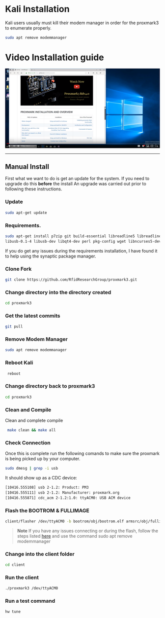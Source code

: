 # Kali Installation
Kali users usually must kill their modem manager in order for the proxmark3 to enumerate properly.
```sh 
sudo apt remove modemmanager
```

# Video Installation guide
[![Kali Installation tutorial](https://github.com/5w0rdfish/Proxmark3-RDV4-ParrotOS/blob/master/screenshot-www.youtube.com-2019.03.17-20-44-33.png)](https://youtu.be/t5eBPS6lV3E "Kali Linux Installation Tutorial")


---
## Manual Install
First what we want to do is get an update for the system. If you need to upgrade do this **before** the install
An upgrade was carried out prior to following these instructions. 

### Update
```sh
sudo apt-get update
``` 
### Requirements.

```sh
sudo apt-get install p7zip git build-essential libreadline5 libreadline-dev \
libusb-0.1-4 libusb-dev libqt4-dev perl pkg-config wget libncurses5-dev gcc-arm-none-eabi
```
If you do get any issues during the requirements installation, I have found it to help using the synaptic package manager. 

### Clone Fork 
```sh
git clone https://github.com/RfidResearchGroup/proxmark3.git
```

### Change directory into the directory created
```sh
cd proxmark3
```

### Get the latest commits
```sh
git pull
```

### Remove Modem Manager
```sh
sudo apt remove modemmanager
```
### Reboot Kali
```sh
 reboot
```

### Change directory back to proxmark3
```sh
cd proxmark3
```

### Clean and Compile
Clean and complete compile

```sh
 make clean && make all
```
### Check Connection
Once this is complete run the following comands to make sure the proxmark is being picked up by your computer. 

```sh
sudo dmesg | grep -i usb
```
It should show up as a CDC device:
```sh
[10416.555108] usb 2-1.2: Product: PM3
[10416.555111] usb 2-1.2: Manufacturer: proxmark.org
[10416.555871] cdc_acm 2-1.2:1.0: ttyACM0: USB ACM device
```

### Flash the BOOTROM & FULLIMAGE
 ```sh
 client/flasher /dev/ttyACM0 -b bootrom/obj/bootrom.elf armsrc/obj/fullimage.elf
```
> **Note**  If you have any issues connecting or during the flash, follow the steps listed [here](https://github.com/RfidResearchGroup/proxmark3/issues/35) and use the command sudo apt remove modemmanager 


### Change into the client folder

```sh
cd client
```

### Run the client 
 ```sh
./proxmark3 /dev/ttyACM0
```
 
### Run a test command
 ```sh
hw tune
```

